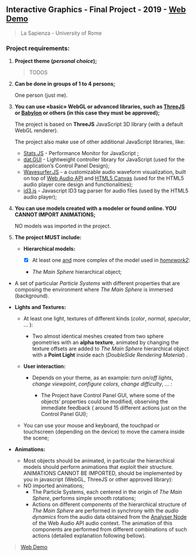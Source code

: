 ## Interactive Graphics  -  Final Project  -  2019  -  [Web Demo](https://sapienzainteractivegraphicscourse.github.io/finalproject-johnnymd_ig_project_eq/)

>   La Sapienza - University of Rome

### Project requirements:

1. **Project theme (*personal choice*);** 

   > TODOS

   

2. **Can be done in groups of 1 to 4 persons;** 

   One person (just me).

   

3. **You can use «basic» WebGL or advanced libraries, such as [ThreeJS](http://threejs.org/) or [Babylon](http://babylonjs.com/) or others (in this case they must be approved);** 

   The project is based on **ThreeJS** JavaScript 3D library (with a default WebGL renderer).

   The project also make use of other additional JavaScript libraries, like:

   -   [Stats.JS](https://github.com/mrdoob/stats.js/)  -  Performance Monitor for JavaScript ;
   -   [dat.GUI](https://github.com/dataarts/dat.gui)  -  Lightweight controller library for JavaScript (used for the application’s Control Panel Design);
   -   [Wavesurfer.JS](https://wavesurfer-js.org/)  -  a customizable audio waveform visualization, built on top of [Web Audio API](https://developer.mozilla.org/en-US/docs/Web/API/Web_Audio_API) and [HTML5 Canvas](https://developer.mozilla.org/en-US/docs/Web/API/Canvas_API) (used for the HTML5 audio player core design and functionalities);
   -   [id3.js](https://github.com/43081j/id3)  -  Javascript ID3 tag parser for audio files (used by the HTML5 audio player);

   

4. **You can use models created with a modeler or found online. YOU CANNOT IMPORT ANIMATIONS;** 

   NO models was imported in the project.

   

5. **The project MUST include:** 

   - **Hierarchical models:** 

     -   [x] At least one <u>and</u> more complex of the model used in *<u>homework2</u>*:

   
     -   *The Main Sphere* hierarchical object;
  -   A set of particular *Particle Systems* with different properties that are composing the environment  where *The Main Sphere* is immersed (background).
   
- **Lights and Textures:** 
  
  - At least one light, textures of different kinds (*color*, *normal*, *specular*, ... ):
  
       -   Two almost identical meshes created from two sphere geometries with an **alpha texture**, animated by changing the texture offsets are added to *The Main Sphere* hierarchical object with a **Point Light** inside each (*DoubleSide* *Rendering Material*) .
  
   - **User interaction:**  

     - Depends on your theme, as an example: *turn on/off lights*, *change viewpoint*, *configure colors*, *change difficulty*, ... :

       -   The Project have Control Panel GUI, where some of the objects’ properties could be modified, observing the immediate feedback ( around 15 different actions just on the Control Panel GUI);
  -   You can use your mouse and keyboard, the touchpad or touchscreen (depending on the device) to move the camera inside the scene;
      
  
- **Animations:** 
  
  - Most objects should be animated, in particular the hierarchical models should perform animations that exploit their structure. ANIMATIONS CANNOT BE IMPORTED, should be implemented by you in javascript (WebGL, ThreeJS or other approved library):
   - NO imported animations;
       - The Particle Systems, each centered in the origin of *The Main Sphere*, performs simple smooth rotations;
       - Actions on different components of the hierarchical structure of *The Main Sphere* are performed in synchrony with the *audio dynamics* from the audio data obtained from the [Analyser Node](https://developer.mozilla.org/en-US/docs/Web/API/AnalyserNode) of the Web Audio API audio context. The animation of this components are performed from different combinations of such actions (detailed explanation following bellow).




>   [Web Demo](https://sapienzainteractivegraphicscourse.github.io/finalproject-johnnymd_ig_project_eq/)


